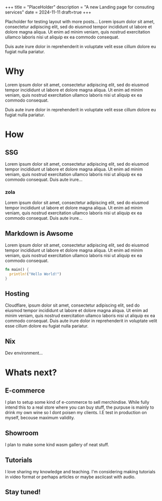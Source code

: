 +++
title = "PlaceHolder"
description = "A new Landing page for consuting services"
date = 2024-11-11
draft=true
+++


Placholder for testing layout with more posts...
Lorem ipsum dolor sit amet, consectetur adipiscing elit, sed do eiusmod tempor
incididunt ut labore et dolore magna aliqua. Ut enim ad minim veniam, quis nostrud
exercitation ullamco laboris nisi ut aliquip ex ea commodo consequat. 

Duis aute irure
dolor in reprehenderit in voluptate velit esse cillum dolore eu fugiat nulla pariatur.


<!-- more -->

# Why

Lorem ipsum dolor sit amet, consectetur adipiscing elit, sed do eiusmod tempor
incididunt ut labore et dolore magna aliqua. Ut enim ad minim veniam, quis nostrud
exercitation ullamco laboris nisi ut aliquip ex ea commodo consequat. 

Duis aute irure
dolor in reprehenderit in voluptate velit esse cillum dolore eu fugiat nulla pariatur.


# How


## SSG

Lorem ipsum dolor sit amet, consectetur adipiscing elit, sed do eiusmod tempor
incididunt ut labore et dolore magna aliqua. Ut enim ad minim veniam, quis nostrud
exercitation ullamco laboris nisi ut aliquip ex ea commodo consequat. Duis aute irure...

### zola

Lorem ipsum dolor sit amet, consectetur adipiscing elit, sed do eiusmod tempor
incididunt ut labore et dolore magna aliqua. Ut enim ad minim veniam, quis nostrud
exercitation ullamco laboris nisi ut aliquip ex ea commodo consequat. Duis aute irure...



## Markdown is Awsome

Lorem ipsum dolor sit amet, consectetur adipiscing elit, sed do eiusmod tempor
incididunt ut labore et dolore magna aliqua. Ut enim ad minim veniam, quis
nostrud exercitation ullamco laboris nisi ut aliquip ex ea commodo consequat.


```rust
fn main() {
  println!("Hello World!")
}
```


## Hosting

Cloudflare,  ipsum dolor sit amet, consectetur adipiscing elit, sed do eiusmod
tempor incididunt ut labore et dolore magna aliqua. Ut enim ad minim veniam, quis
nostrud exercitation ullamco laboris nisi ut aliquip ex ea commodo consequat. Duis
aute irure dolor in reprehenderit in voluptate velit esse cillum dolore eu fugiat nulla
pariatur. 

## Nix

Dev environment...

# Whats next?


## E-commerce

I plan to setup some kind of e-commerce to sell merchindise.
While fully intend this to a real store where you can buy stuff, the purpuse is mainly
to drink my own wine so I dont poisen my clients. I.E test in production on myself, becouse maximum validity.

## Showroom 

I plan to make some kind wasm gallery of neat stuff.

## Tutorials

I love sharing my knowledge and teaching. I'm considering making tutorials in video format or perhaps articles or maybe asciicast with audio.


## Stay tuned!
